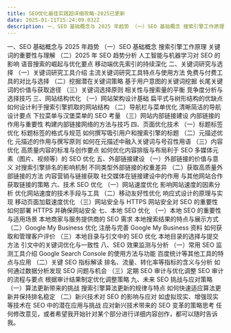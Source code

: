 ```yaml
---
title: SEO优化最佳实践超详细攻略-2025已更新
date: 2025-01-11T15:24:09.032Z
description: 一、SEO 基础概念与 2025 年趋势 （一）SEO 基础概念 搜索引擎工作原理 关键词的重要性与理解 （二）2025 年 SEO 趋势分析 人工智能与机器学习对 SEO 的影响 语音搜索的崛起与优化要点 移动端优先索引的持续深化 二、关键词研究与选择 （一）关键词研究工具介绍 主流关键词研究工具特点与使用方法 免费与付费工具的对比与选择 （二）挖掘潜在关键词策略 基于用户意图的关键词挖掘 长尾...
---
```


一、SEO 基础概念与 2025 年趋势
（一）SEO 基础概念
搜索引擎工作原理
关键词的重要性与理解
（二）2025 年 SEO 趋势分析
人工智能与机器学习对 SEO 的影响
语音搜索的崛起与优化要点
移动端优先索引的持续深化
二、关键词研究与选择
（一）关键词研究工具介绍
主流关键词研究工具特点与使用方法
免费与付费工具的对比与选择
（二）挖掘潜在关键词策略
基于用户意图的关键词挖掘
长尾关键词的价值与获取途径
（三）关键词选择原则
相关性与搜索量的平衡
竞争度分析与选择技巧
三、网站结构优化
（一）网站架构设计基础
扁平式与树形结构的优缺点
如何设计利于搜索引擎抓取的网站结构
（二）导航栏与菜单优化
清晰简洁的导航设计要点
下拉菜单与汉堡菜单的 SEO 考量
（三）网站内部链接建设
内部链接的作用与重要性
构建内部链接网络的方法与技巧
四、页面优化技术
（一）标题标签优化
标题标签的格式与规范
如何撰写吸引用户和搜索引擎的标题
（二）元描述优化
元描述的作用与撰写原则
如何在元描述中融入关键词与号召性用语
（三）内容优化
高质量内容的标准与创作要点
如何优化内容排版与布局利于 SEO
多媒体元素（图片、视频等）的 SEO 优化
五、外部链接建设
（一）外部链接的价值与意义
对搜索引擎排名的影响机制
不同类型外部链接的权重差异
（二）获取高质量外部链接的方法
内容营销与链接获取
社交媒体在链接建设中的作用
与其他网站合作获取链接的策略
六、技术 SEO 优化
（一）网站速度优化
影响网站速度的因素分析
优化网站速度的技术手段与工具
（二）移动友好性优化
响应式设计的原理与实现
移动页面加载速度优化
（三）网站安全与 HTTPS
网站安全对 SEO 的重要性
如何部署 HTTPS 并确保网站安全
七、本地 SEO 优化
（一）本地 SEO 的重要性与适用场景
本地商家与服务提供商的 SEO 需求
本地搜索结果的特点与展示方式
（二）Google My Business 优化
注册与完善 Google My Business 资料
如何获取和管理客户评价
（三）本地目录与引文中的 SEO 优化
本地目录的选择与提交方法
引文中的关键词优化与一致性
八、SEO 效果监测与分析
（一）常用 SEO 监测工具介绍
Google Search Console 的使用方法与功能
百度统计等其他工具的特点与应用
（二）关键 SEO 指标解读
排名、流量、转化率等指标的含义与分析
如何通过数据分析发现 SEO 问题与机会
（三）定期 SEO 审计与优化调整
SEO 审计的流程与要点
根据审计结果制定优化调整策略
九、未来 SEO 挑战与应对策略
（一）算法更新带来的挑战
搜索引擎算法更新的规律与特点
如何快速适应算法更新并保持排名稳定
（二）新兴技术对 SEO 的影响与应对
如虚拟现实、增强现实等技术在 SEO 中的潜在应用与挑战
应对新兴技术带来的 SEO 变革的策略思考
任何修改意见，或者希望我开始针对某个部分进行详细内容创作，都可以随时告诉我。
